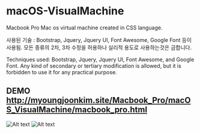 # macOS-VisualMachine
Macbook Pro Mac os virtual machine created in CSS language.

사용된 기술 : Bootstrap, Jquery, Jquery UI, Font Awesome, Google Font 등이 사용됨.
모든 종류의 2차, 3차 수정을 허용하나 실리적 용도로 사용하는것은 금합니다.

Techniques used: Bootstrap, Jquery, Jquery UI, Font Awesome, and Google Font. Any kind of secondary or tertiary modification is allowed, but it is forbidden to use it for any practical purpose.

DEMO http://myoungjoonkim.site/Macbook_Pro/macOS_VisualMachine/macbook_pro.html
-

![Alt text](C:\Users\happy\Desktop\macbook1.png)
![Alt text](C:\Users\happy\Desktop\macbook2.png)
